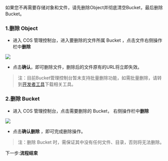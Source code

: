 
如果您不再需要存储对象和文件，请先删除Object并彻底清空Bucket，最后删除Bucket。

### 1.删除 Object

- 进入 COS 管理控制台，进入要删除的文件所属 Bucket ，点击文件右侧操作栏中**删除**

![](//mc.qcloudimg.com/static/img/4972523a52c04f76023067bee1cfacb9/image.png)

- 点击**确认**，即可删除文件，删除后的文件原有的URL将立即失效。

> 注：目前Bucket管理控制台暂未支持批量删除功能，如需批量删除，请转到[开发者工具](https://www.qcloud.com/document/product/436/7212)下载相关工具。


### 2.删除 Bucket

- 进入 COS 管理控制台，点击需要删除的 Bucket， 右侧操作栏中**删除**

![](//mc.qcloudimg.com/static/img/933169d4141d0c2dec0b3e35184bdbe5/image.png)

- 点击**确认删除** ，即可完成删除操作。

> 注：删除 Bucket 时，需保证其中没有任何文件、目录，否则将无法删除。


下一步:**流程结束**